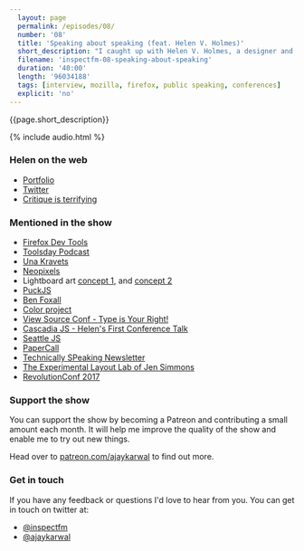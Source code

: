 ```yaml
---
  layout: page
  permalink: /episodes/08/
  number: '08'
  title: 'Speaking about speaking (feat. Helen V. Holmes)'
  short_description: "I caught up with Helen V. Holmes, a designer and developer from Virginia. We talk about her time at Mozilla, public speaking and tinkering with hardware to create art."
  filename: 'inspectfm-08-speaking-about-speaking'
  duration: '40:00'
  length: '96034188'
  tags: [interview, mozilla, firefox, public speaking, conferences]
  explicit: 'no'
---
```


{{page.short_description}}

{% include audio.html %}

### Helen on the web

- [Portfolio](https://helenvholmes.com/)
- [Twitter](https://twitter.com/helenvholmes)
- [Critique is terrifying](https://medium.com/@helenvholmes/critique-is-terrifying-e2168d017df8)

### Mentioned in the show

- [Firefox Dev Tools](https://developer.mozilla.org/docs/Tools)
- [Toolsday Podcast](http://toolsday.io/episodes/firefoxdev.html)
- [Una Kravets](https://twitter.com/Una)
- [Neopixels](https://www.adafruit.com/product/1586)
- Lightboard art [concept 1](https://dribbble.com/shots/2029948-), and [concept 2](https://dribbble.com/shots/2097994-Living-Room)
- [PuckJS](https://www.puck-js.com/)
- [Ben Foxall](https://twitter.com/benjaminbenben)
- [Color project](https://twitter.com/helenvholmes/status/784457336626618368)
- [View Source Conf - Type is Your Right!](https://viewsourceconf.org/berlin-2016/#typography_summary)
- [Cascadia JS - Helen's First Conference Talk](http://2015.cascadiajs.com/speakers/helen-v-holmes)
- [Seattle JS](http://seattlejs.com/)
- [PaperCall](https://www.papercall.io/)
- [Technically SPeaking Newsletter](https://techspeak.email/)
- [The Experimental Layout Lab of Jen Simmons](http://labs.jensimmons.com/)
- [RevolutionConf 2017](https://ti.to/revolutionva/revolutionconf-2017?discount_code=HOLMES)


### Support the show

You can support the show by becoming a Patreon and contributing a small amount each month. It will help me improve the quality of the show and enable me to try out new things.

Head over to [patreon.com/ajaykarwal](https://www.patreon.com/ajaykarwal) to find out more.

### Get in touch

If you have any feedback or questions I'd love to hear from you. You can get in touch on twitter at:

- [@inspectfm](http://twitter.com/inspectfm)
- [@ajaykarwal](http://twitter.com/ajaykarwal)

